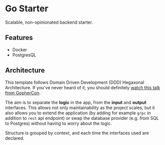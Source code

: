 # Go Starter

Scalable, non-opinionated backend starter.

## Features
 - Docker
 - PostgresQL

## Architecture

This template follows Domain Driven Development (DDD) Hegaxonal Architecture. If you've never heard of it, you should definitely [watch this talk from GopherCon](https://www.youtube.com/watch?v=oL6JBUk6tj0).

The aim is to separate the **logic** in the app, from the **input** and **output** interfaces. This allows not only maintainability as the project scales, but it also allows you to extend the application (by adding for example `grpc` in addition to `rest` api endpoint) or swap the database provider (e.g. from SQL to Postgres) without having to worry about the logic.

Structure is grouped by context, and each time the interfaces used are declared.